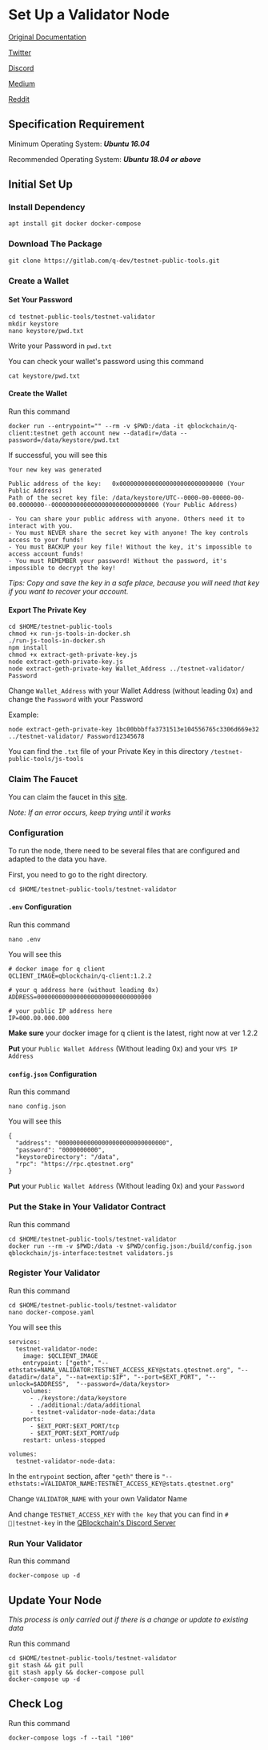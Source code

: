 # Set Up a Validator Node

[Original Documentation](https://docs.qtestnet.org/how-to-setup-validator/)

[Twitter](https://twitter.com/QBlockchain)

[Discord](https://discord.gg/d46ba3fcF9)

[Medium](https://medium.com/q-blockchain)

[Reddit](https://www.reddit.com/r/QBlockchain/)

## **Specification Requirement**

Minimum Operating System: ***Ubuntu 16.04***

Recommended Operating System: ***Ubuntu 18.04 or above***



## **Initial Set Up**



### **Install Dependency**

```
apt install git docker docker-compose
```

### **Download The Package**

```
git clone https://gitlab.com/q-dev/testnet-public-tools.git
```

### **Create a Wallet**


#### **Set Your Password**

```
cd testnet-public-tools/testnet-validator
mkdir keystore
nano keystore/pwd.txt
```

Write your Password in `pwd.txt`

You can check your wallet's password using this command

```
cat keystore/pwd.txt
```

#### **Create the Wallet**

Run this command

```
docker run --entrypoint="" --rm -v $PWD:/data -it qblockchain/q-client:testnet geth account new --datadir=/data --password=/data/keystore/pwd.txt
```

If successful, you will see this

```
Your new key was generated

Public address of the key:   0x00000000000000000000000000000 (Your Public Address)
Path of the secret key file: /data/keystore/UTC--0000-00-00000-00-00.0000000--000000000000000000000000000000 (Your Public Address)

- You can share your public address with anyone. Others need it to interact with you.
- You must NEVER share the secret key with anyone! The key controls access to your funds!
- You must BACKUP your key file! Without the key, it's impossible to access account funds!
- You must REMEMBER your password! Without the password, it's impossible to decrypt the key!
```

*Tips: Copy and save the key in a safe place, because you will need that key if you want to recover your account.*

#### **Export The Private Key**

```
cd $HOME/testnet-public-tools
chmod +x run-js-tools-in-docker.sh
./run-js-tools-in-docker.sh
npm install
chmod +x extract-geth-private-key.js
node extract-geth-private-key.js
node extract-geth-private-key Wallet_Address ../testnet-validator/ Password
```

Change `Wallet_Address` with your Wallet Address (without leading 0x) and change the `Password` with your Password

Example:

```
node extract-geth-private-key 1bc00bbbffa3731513e104556765c3306d669e32 ../testnet-validator/ Password12345678
```

You can find the `.txt` file of your Private Key in this directory
`/testnet-public-tools/js-tools`

### **Claim The Faucet**

You can claim the faucet in this [site](https://faucet.qtestnet.org/).

*Note: If an error occurs, keep trying until it works*

### **Configuration**

To run the node, there need to be several files that are configured and adapted to the data you have.

First, you need to go to the right directory.

```
cd $HOME/testnet-public-tools/testnet-validator
```

#### `.env` Configuration

Run this command

```
nano .env
```

You will see this

```
# docker image for q client
QCLIENT_IMAGE=qblockchain/q-client:1.2.2

# your q address here (without leading 0x)
ADDRESS=00000000000000000000000000000000

# your public IP address here
IP=000.00.000.000
```

**Make sure** your docker image for q client is the latest, right now at ver 1.2.2

**Put** your `Public Wallet Address` (Without leading 0x) and your `VPS IP Address`

#### **`config.json` Configuration**

Run this command

```
nano config.json
```

You will see this

```
{
  "address": "000000000000000000000000000000",
  "password": "0000000000",
  "keystoreDirectory": "/data",
  "rpc": "https://rpc.qtestnet.org"
}
```

**Put** your `Public Wallet Address` (Without leading 0x) and your `Password`


### **Put the Stake in Your Validator Contract**

Run this command

```
cd $HOME/testnet-public-tools/testnet-validator
docker run --rm -v $PWD:/data -v $PWD/config.json:/build/config.json qblockchain/js-interface:testnet validators.js
```


### **Register Your Validator**

Run this command

```
cd $HOME/testnet-public-tools/testnet-validator
nano docker-compose.yaml
```

You will see this
```
services:
  testnet-validator-node:
    image: $QCLIENT_IMAGE
    entrypoint: ["geth", "--ethstats=NAMA_VALIDATOR:TESTNET_ACCESS_KEY@stats.qtestnet.org", "--datadir=/data", "--nat=extip:$IP", "--port=$EXT_PORT", "--unlock=$ADDRESS",  "--password=/data/keystor>
    volumes:
      - ./keystore:/data/keystore
      - ./additional:/data/additional
      - testnet-validator-node-data:/data
    ports:
      - $EXT_PORT:$EXT_PORT/tcp
      - $EXT_PORT:$EXT_PORT/udp
    restart: unless-stopped

volumes:
  testnet-validator-node-data:
```

In the `entrypoint` section, after `"geth"` there is `"--ethstats:=VALIDATOR_NAME:TESTNET_ACCESS_KEY@stats.qtestnet.org"`

Change `VALIDATOR_NAME` with your own Validator Name

And change `TESTNET_ACCESS_KEY` with `the key` that you can find in `#🔑|testnet-key` in the [QBlockchain's Discord Server](https://discord.gg/d46ba3fcF9)


### **Run Your Validator**

Run this command

```
docker-compose up -d
```

## **Update Your Node**

*This process is only carried out if there is a change or update to existing data*

Run this command

```
cd $HOME/testnet-public-tools/testnet-validator
git stash && git pull
git stash apply && docker-compose pull
docker-compose up -d
```

## **Check Log**

Run this command

```
docker-compose logs -f --tail "100"
```
